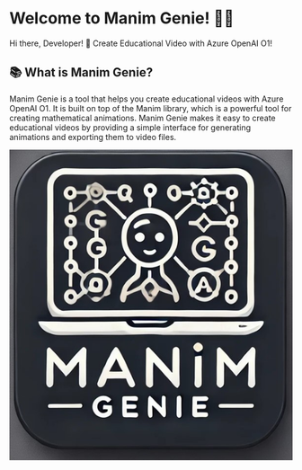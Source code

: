 # Welcome to Manim Genie! 🚀🤖

Hi there, Developer! 👋 Create Educational Video with Azure OpenAI O1!  

## 📚 What is Manim Genie?
Manim Genie is a tool that helps you create educational videos with Azure OpenAI O1. It is built on top of the Manim library, which is a powerful tool for creating mathematical
animations. Manim Genie makes it easy to create educational videos by providing a simple interface for generating animations and exporting them to video files.

![Manim Genie Logo](public/logo.jpg)